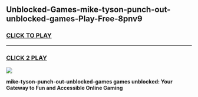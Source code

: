 
## Unblocked-Games-mike-tyson-punch-out-unblocked-games-Play-Free-8pnv9
<h3>
<a href="https://premium76.site?title=mike-tyson-punch-out-unblocked-games&ref=23A">CLICK TO PLAY</a></h3>
<hr>

<h3>
<a href="https://premium76.site?title=mike-tyson-punch-out-unblocked-games&ref=23A">CLICK 2 PLAY</a>
  
</h3>

<a href="https://premium76.site?title=mike-tyson-punch-out-unblocked-games&ref=23A"><img src="https://clearcache.store/games.png"></a>


**mike-tyson-punch-out-unblocked-games games unblocked: Your Gateway to Fun and Accessible Online Gaming**
